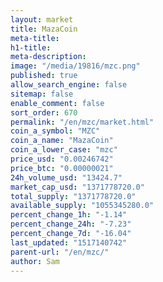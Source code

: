 ```yaml
---
layout: market
title: MazaCoin
meta-title: 
h1-title: 
meta-description: 
image: "/media/19816/mzc.png"
published: true
allow_search_engine: false
sitemap: false
enable_comment: false
sort_order: 670
permalink: "/en/mzc/market.html"
coin_a_symbol: "MZC"
coin_a_name: "MazaCoin"
coin_a_lower_case: "mzc"
price_usd: "0.00246742"
price_btc: "0.00000021"
24h_volume_usd: "13424.7"
market_cap_usd: "1371778720.0"
total_supply: "1371778720.0"
available_supply: "1055345280.0"
percent_change_1h: "-1.14"
percent_change_24h: "-7.23"
percent_change_7d: "-16.04"
last_updated: "1517140742"
parent-url: "/en/mzc/"
author: Sam
---
```


